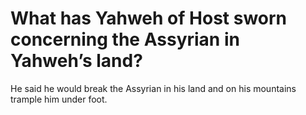 # What has Yahweh of Host sworn concerning the Assyrian in Yahweh’s land?

He said he would break the Assyrian in his land and on his mountains trample him under foot.
